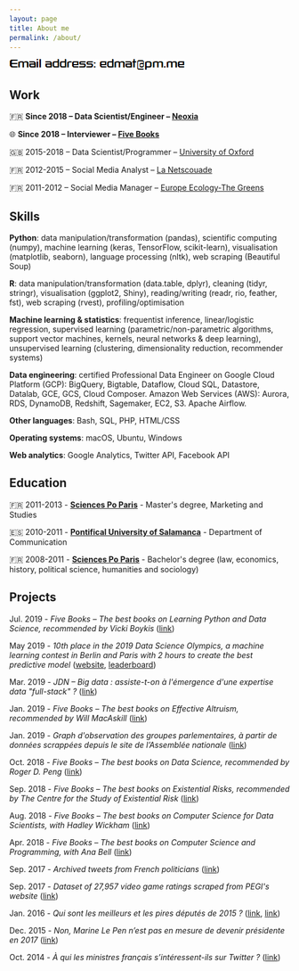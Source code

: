 ```yaml
---
layout: page
title: About me
permalink: /about/
---
```


![email](https://raw.githubusercontent.com/edomt/edomt.github.io/master/images/email.png)

## Work

🇫🇷 **Since 2018 – Data Scientist/Engineer – [Neoxia](https://neoxia.com/)**

🌐 **Since 2018 – Interviewer – [Five Books](https://fivebooks.com/)**

🇬🇧 2015-2018 – Data Scientist/Programmer – [University of Oxford](https://www.medsci.ox.ac.uk/)

🇫🇷 2012-2015 – Social Media Analyst – [La Netscouade](http://www.lanetscouade.com/)

🇫🇷 2011-2012 – Social Media Manager – [Europe Ecology-The Greens](http://eelv.fr/)


## Skills

**Python**: data manipulation/transformation (pandas), scientific computing (numpy), machine learning (keras, TensorFlow, scikit-learn), visualisation (matplotlib, seaborn), language processing (nltk), web scraping (Beautiful Soup)

**R**: data manipulation/transformation (data.table, dplyr), cleaning (tidyr, stringr), visualisation (ggplot2, Shiny), reading/writing (readr, rio, feather, fst), web scraping (rvest), profiling/optimisation

**Machine learning & statistics**: frequentist inference, linear/logistic regression, supervised learning (parametric/non-parametric algorithms, support vector machines, kernels, neural networks & deep learning), unsupervised learning (clustering, dimensionality reduction, recommender systems)

**Data engineering**: certified Professional Data Engineer on Google Cloud Platform (GCP): BigQuery, Bigtable, Dataflow, Cloud SQL, Datastore, Datalab, GCE, GCS, Cloud Composer.
Amazon Web Services (AWS): Aurora, RDS, DynamoDB, Redshift, Sagemaker, EC2, S3.
Apache Airflow.

**Other languages**: Bash, SQL, PHP, HTML/CSS

**Operating systems**: macOS, Ubuntu, Windows

**Web analytics**: Google Analytics, Twitter API, Facebook API


## Education

🇫🇷 2011-2013 - [**Sciences Po Paris**](https://www.sciencespo.fr/en/home) - Master's degree, Marketing and Studies

🇪🇸 2010-2011 - [**Pontifical University of Salamanca**](https://www.upsa.es/) - Department of Communication

🇫🇷 2008-2011 - [**Sciences Po Paris**](https://www.sciencespo.fr/en/home) - Bachelor's degree (law, economics, history, political science, humanities and sociology)


## Projects

Jul. 2019 - *Five Books – The best books on Learning Python and Data Science, recommended by Vicki Boykis* ([link](https://fivebooks.com/best-books/learning-python-and-data-science-vicki-boykis/))

May 2019 - *10th place in the 2019 Data Science Olympics, a machine learning contest in Berlin and Paris with 2 hours to create the best predictive model* ([website](https://www.datascience-olympics.com/), [leaderboard](https://raw.githubusercontent.com/edomt/edomt.github.io/master/images/dso2019_results.png))

Mar. 2019 - *JDN – Big data : assiste-t-on à l'émergence d'une expertise data "full-stack" ?* ([link](https://www.journaldunet.com/solutions/expert/70788/big-data---assiste-t-on-a-l-emergence-d-une-expertise-data--full-stack.shtml))

Jan. 2019 - *Five Books – The best books on Effective Altruism, recommended by Will MacAskill* ([link](https://fivebooks.com/best-books/effective-altruism-will-macaskill/))

Jan. 2019 - *Graph d'observation des groupes parlementaires, à partir de données scrappées depuis le site de l’Assemblée nationale* ([link](https://edomt.github.io/WHIP/))

Oct. 2018 - *Five Books – The best books on Data Science, recommended by Roger D. Peng* ([link](https://fivebooks.com/best-books/data-science-roger-peng/))

Sep. 2018 - *Five Books – The best books on Existential Risks, recommended by The Centre for the Study of Existential Risk* ([link](https://fivebooks.com/best-books/existential-risks-cambridge-cser/))

Aug. 2018 - *Five Books – The best books on Computer Science for Data Scientists, with Hadley Wickham* ([link](https://fivebooks.com/best-books/computer-science-data-science-hadley-wickham/))

Apr. 2018 - *Five Books – The best books on Computer Science and Programming, with Ana Bell* ([link](https://fivebooks.com/best-books/programming-computer-science-ana-bell/))

Sep. 2017 - *Archived tweets from French politicians* ([link](https://github.com/edomt/tweets_archive_FRpol))

Sep. 2017 - *Dataset of 27,957 video game ratings scraped from PEGI's website* ([link](https://github.com/edomt/pegi))

Jan. 2016 - *Qui sont les meilleurs et les pires députés de 2015 ?* ([link](https://www.lesechos.fr/15/01/2016/lesechos.fr/021620041874_qui-sont-les-meilleurs-et-les-pires-deputes-de-2015--.htm), [link](https://github.com/edomt/datapol))

Dec. 2015 - *Non, Marine Le Pen n’est pas en mesure de devenir présidente en 2017* ([link](https://medium.com/@edmathieu/non-marine-le-pen-n-est-pas-en-mesure-de-devenir-pr%C3%A9sidente-en-2017-859ebe516e5d))

Oct. 2014 - *À qui les ministres français s’intéressent-ils sur Twitter ?* ([link](https://medium.com/@edmathieu/a-qui-les-ministres-du-gouvernement-francais-sinteressent-ils-sur-twitter-4f21d2c98c2a))

